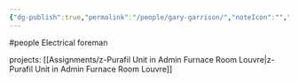 ```yaml
---
{"dg-publish":true,"permalink":"/people/gary-garrison/","noteIcon":"","created":"2025-01-09T09:24:02.323-06:00"}
---
```


#people 
Electrical foreman

projects: [[Assignments/z-Purafil Unit in Admin Furnace Room Louvre\|z-Purafil Unit in Admin Furnace Room Louvre]]